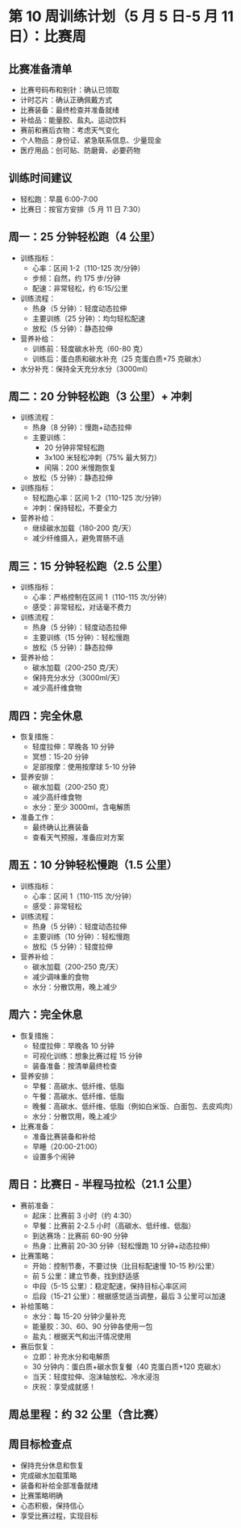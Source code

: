 # 第 10 周训练计划（5 月 5 日-5 月 11 日）：比赛周

## 比赛准备清单

- 比赛号码布和别针：确认已领取
- 计时芯片：确认正确佩戴方式
- 比赛装备：最终检查并准备就绪
- 补给品：能量胶、盐丸、运动饮料
- 赛前和赛后衣物：考虑天气变化
- 个人物品：身份证、紧急联系信息、少量现金
- 医疗用品：创可贴、防磨膏、必要药物

## 训练时间建议

- 轻松跑：早晨 6:00-7:00
- 比赛日：按官方安排（5 月 11 日 7:30）

## 周一：25 分钟轻松跑（4 公里）

- 训练指标：
  - 心率：区间 1-2（110-125 次/分钟）
  - 步频：自然，约 175 步/分钟
  - 配速：非常轻松，约 6:15/公里
- 训练流程：
  - 热身（5 分钟）：轻度动态拉伸
  - 主要训练（25 分钟）：均匀轻松配速
  - 放松（5 分钟）：静态拉伸
- 营养补给：
  - 训练前：轻度碳水补充（60-80 克）
  - 训练后：蛋白质和碳水补充（25 克蛋白质+75 克碳水）
- 水分补充：保持全天充分水分（3000ml）

## 周二：20 分钟轻松跑（3 公里）+ 冲刺

- 训练流程：
  - 热身（8 分钟）：慢跑+动态拉伸
  - 主要训练：
    - 20 分钟非常轻松跑
    - 3x100 米轻松冲刺（75% 最大努力）
    - 间隔：200 米慢跑恢复
  - 放松（5 分钟）：静态拉伸
- 训练指标：
  - 轻松跑心率：区间 1-2（110-125 次/分钟）
  - 冲刺：保持轻松，不要全力
- 营养补给：
  - 继续碳水加载（180-200 克/天）
  - 减少纤维摄入，避免胃肠不适

## 周三：15 分钟轻松跑（2.5 公里）

- 训练指标：
  - 心率：严格控制在区间 1（110-115 次/分钟）
  - 感受：非常轻松，对话毫不费力
- 训练流程：
  - 热身（5 分钟）：轻度动态拉伸
  - 主要训练（15 分钟）：轻松慢跑
  - 放松（5 分钟）：静态拉伸
- 营养补给：
  - 碳水加载（200-250 克/天）
  - 保持充分水分（3000ml/天）
  - 减少高纤维食物

## 周四：完全休息

- 恢复措施：
  - 轻度拉伸：早晚各 10 分钟
  - 冥想：15-20 分钟
  - 足部按摩：使用按摩球 5-10 分钟
- 营养安排：
  - 碳水加载（200-250 克）
  - 减少高纤维食物
  - 水分：至少 3000ml，含电解质
- 准备工作：
  - 最终确认比赛装备
  - 查看天气预报，准备应对方案

## 周五：10 分钟轻松慢跑（1.5 公里）

- 训练指标：
  - 心率：区间 1（110-115 次/分钟）
  - 感受：非常轻松
- 训练流程：
  - 热身（5 分钟）：轻度动态拉伸
  - 主要训练（10 分钟）：轻松慢跑
  - 放松（5 分钟）：轻度拉伸
- 营养补给：
  - 碳水加载（200-250 克/天）
  - 减少调味重的食物
  - 水分：分散饮用，晚上减少

## 周六：完全休息

- 恢复措施：
  - 轻度拉伸：早晚各 10 分钟
  - 可视化训练：想象比赛过程 15 分钟
  - 装备准备：按清单最终检查
- 营养安排：
  - 早餐：高碳水、低纤维、低脂
  - 午餐：高碳水、低纤维、低脂
  - 晚餐：高碳水、低纤维、低脂（例如白米饭、白面包、去皮鸡肉）
  - 水分：分散饮用，晚上减少
- 比赛准备：
  - 准备比赛装备和补给
  - 早睡（20:00-21:00）
  - 设置多个闹钟

## 周日：比赛日 - 半程马拉松（21.1 公里）

- 赛前准备：
  - 起床：比赛前 3 小时（约 4:30）
  - 早餐：比赛前 2-2.5 小时（高碳水、低纤维、低脂）
  - 到达赛场：比赛前 60-90 分钟
  - 热身：比赛前 20-30 分钟（轻松慢跑 10 分钟+动态拉伸）
- 比赛策略：
  - 开始：控制节奏，不要过快（比目标配速慢 10-15 秒/公里）
  - 前 5 公里：建立节奏，找到舒适感
  - 中段（5-15 公里）：稳定配速，保持目标心率区间
  - 后段（15-21 公里）：根据感觉适当调整，最后 3 公里可以加速
- 补给策略：
  - 水分：每 15-20 分钟少量补充
  - 能量胶：30、60、90 分钟各使用一包
  - 盐丸：根据天气和出汗情况使用
- 赛后恢复：
  - 立即：补充水分和电解质
  - 30 分钟内：蛋白质+碳水恢复餐（40 克蛋白质+120 克碳水）
  - 当天：轻度拉伸、泡沫轴放松、冷水浸泡
  - 庆祝：享受成就感！

## 周总里程：约 32 公里（含比赛）

## 周目标检查点

- 保持充分休息和恢复
- 完成碳水加载策略
- 装备和补给全部准备就绪
- 比赛策略明确
- 心态积极，保持信心
- 享受比赛过程，实现目标

